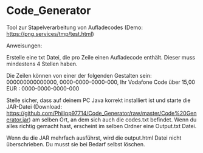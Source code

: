 # Code_Generator

Tool zur Stapelverarbeitung von Aufladecodes (Demo: https://png.services/tmp/test.html)

Anweisungen:

Erstelle eine txt Datei, die pro Zeile einen Aufladecode enthält. Dieser muss mindestens 4 Stellen haben.

Die Zeilen können von einer der folgenden Gestalten sein: 000000000000000, 0000-0000-0000-000, Ihr Vodafone Code über 15,00 EUR : 0000-0000-0000-000


Stelle sicher, dass auf deinem PC Java korrekt installiert ist und starte die JAR-Datei (Download: https://github.com/Philipp97714/Code_Generator/raw/master/Code%20Generator.jar) am selben Ort, an dem sich auch die codes.txt befindet.
Wenn du alles richtig gemacht hast, erscheint im selben Ordner eine Output.txt Datei.

Wenn du die JAR mehrfach ausführst, wird die output.html Datei nicht überschrieben. Du musst sie bei Bedarf selbst löschen.
